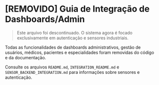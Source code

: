 # [REMOVIDO] Guia de Integração de Dashboards/Admin

> Este arquivo foi descontinuado. O sistema agora é focado exclusivamente em autenticação e sensores industriais.

Todas as funcionalidades de dashboards administrativos, gestão de usuários, médicos, pacientes e especialidades foram removidas do código e da documentação.

Consulte os arquivos `README.md`, `INTEGRATION_README.md` e `SENSOR_BACKEND_INTEGRATION.md` para informações sobre sensores e autenticação.
